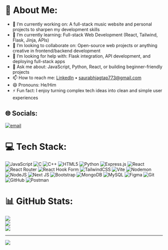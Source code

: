 # 💫 About Me:
- 🔭 I’m currently working on: A full-stack music website and personal projects to sharpen my development skills  
- 🌱 I’m currently learning: Full-stack Web Development (React, Tailwind, Flask, Jinja, APIs)  
- 👯 I’m looking to collaborate on: Open-source web projects or anything creative in frontend/backend development  
- 🤔 I’m looking for help with: Flask integration, API development, and deploying full-stack apps  
- 💬 Ask me about: JavaScript, Python, React, or building beginner-friendly projects  
- 📫 How to reach me: [LinkedIn]([https://www.linkedin.com/in/your-link](https://www.linkedin.com/in/saurabh-jagtap-084893287/)) • saurabhjagtap773@gmail.com  
- 😄 Pronouns: He/Him  
- ⚡ Fun fact: I enjoy turning complex tech ideas into clean and simple user experiences  


## 🌐 Socials:
[![email](https://img.shields.io/badge/Email-D14836?logo=gmail&logoColor=white)](mailto:saurabhjagtap773@gmail.com) 

# 💻 Tech Stack:
![JavaScript](https://img.shields.io/badge/javascript-%23323330.svg?style=for-the-badge&logo=javascript&logoColor=%23F7DF1E) ![C](https://img.shields.io/badge/c-%2300599C.svg?style=for-the-badge&logo=c&logoColor=white) ![C++](https://img.shields.io/badge/c++-%2300599C.svg?style=for-the-badge&logo=c%2B%2B&logoColor=white) ![HTML5](https://img.shields.io/badge/html5-%23E34F26.svg?style=for-the-badge&logo=html5&logoColor=white) ![Python](https://img.shields.io/badge/python-3670A0?style=for-the-badge&logo=python&logoColor=ffdd54) ![Express.js](https://img.shields.io/badge/express.js-%23404d59.svg?style=for-the-badge&logo=express&logoColor=%2361DAFB) ![React](https://img.shields.io/badge/react-%2320232a.svg?style=for-the-badge&logo=react&logoColor=%2361DAFB) ![React Router](https://img.shields.io/badge/React_Router-CA4245?style=for-the-badge&logo=react-router&logoColor=white) ![React Hook Form](https://img.shields.io/badge/React%20Hook%20Form-%23EC5990.svg?style=for-the-badge&logo=reacthookform&logoColor=white) ![TailwindCSS](https://img.shields.io/badge/tailwindcss-%2338B2AC.svg?style=for-the-badge&logo=tailwind-css&logoColor=white) ![Vite](https://img.shields.io/badge/vite-%23646CFF.svg?style=for-the-badge&logo=vite&logoColor=white) ![Nodemon](https://img.shields.io/badge/NODEMON-%23323330.svg?style=for-the-badge&logo=nodemon&logoColor=%BBDEAD) ![NodeJS](https://img.shields.io/badge/node.js-6DA55F?style=for-the-badge&logo=node.js&logoColor=white) ![Next JS](https://img.shields.io/badge/Next-black?style=for-the-badge&logo=next.js&logoColor=white) ![Bootstrap](https://img.shields.io/badge/bootstrap-%238511FA.svg?style=for-the-badge&logo=bootstrap&logoColor=white) ![MongoDB](https://img.shields.io/badge/MongoDB-%234ea94b.svg?style=for-the-badge&logo=mongodb&logoColor=white) ![MySQL](https://img.shields.io/badge/mysql-4479A1.svg?style=for-the-badge&logo=mysql&logoColor=white) ![Figma](https://img.shields.io/badge/figma-%23F24E1E.svg?style=for-the-badge&logo=figma&logoColor=white) ![Git](https://img.shields.io/badge/git-%23F05033.svg?style=for-the-badge&logo=git&logoColor=white) ![GitHub](https://img.shields.io/badge/github-%23121011.svg?style=for-the-badge&logo=github&logoColor=white) ![Postman](https://img.shields.io/badge/Postman-FF6C37?style=for-the-badge&logo=postman&logoColor=white)
# 📊 GitHub Stats:
![](https://github-readme-stats.vercel.app/api?username=Saurabh-Jagtap&theme=nightowl&hide_border=false&include_all_commits=false&count_private=false)<br/>
![](https://nirzak-streak-stats.vercel.app/?user=Saurabh-Jagtap&theme=nightowl&hide_border=false)<br/>
![](https://github-readme-stats.vercel.app/api/top-langs/?username=Saurabh-Jagtap&theme=nightowl&hide_border=false&include_all_commits=false&count_private=false&layout=compact)


---
[![](https://visitcount.itsvg.in/api?id=Saurabh-Jagtap&icon=0&color=0)](https://visitcount.itsvg.in)

<!-- Proudly created with GPRM ( https://gprm.itsvg.in ) -->
